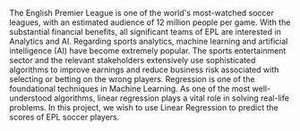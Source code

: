 The English Premier League is one of the world's most-watched soccer leagues, with an estimated audience of 12 million people per game. With the substantial financial benefits, all significant teams of EPL are interested in Analytics and AI. Regarding sports analytics, machine learning and artificial intelligence (AI) have become extremely popular. The sports entertainment sector and the relevant stakeholders extensively use sophisticated algorithms to improve earnings and reduce business risk associated with selecting or betting on the wrong players. Regression is one of the foundational techniques in Machine Learning. As one of the most well-understood algorithms, linear regression plays a vital role in solving real-life problems. In this project, we wish to use Linear Regression to predict the scores of EPL soccer players.
